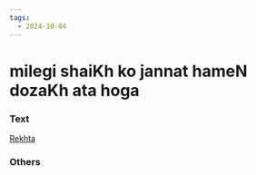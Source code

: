 ```yaml
---
tags:
  - 2024-10-04
---
```

# milegi shaiKh ko jannat hameN dozaKh ata hoga

### Text
[Rekhta](https://urdushahkar.org/insaaf-kya-hoga-hari-chand-akhtar/)

### Others

